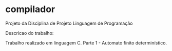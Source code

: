 # compilador
Projeto da Disciplina de Projeto Linguagem de Programação

Descricao do trabalho:

Trabalho realizado em linguagem C.
Parte 1 - Automato finito determinístico.
